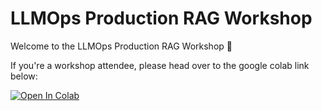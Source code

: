 # LLMOps Production RAG Workshop

Welcome to the LLMOps Production RAG Workshop 👋

If you're a workshop attendee, please head over to the google colab link below:

<a target="_blank" href="https://colab.research.google.com/github/unionai-oss/llmops-production-rag/blob/main/workshop.ipynb">
  <img src="https://colab.research.google.com/assets/colab-badge.svg" alt="Open In Colab"/>
</a>
